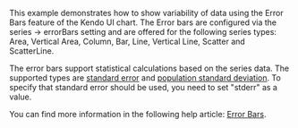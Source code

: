 This example demonstrates how to show variability of data using the Error Bars feature of the Kendo UI chart. The Error bars are configured via the series -> errorBars setting and are offered for the following series types: Area, Vertical Area, Column, Bar, Line, Vertical Line, Scatter and ScatterLine.

The error bars support statistical calculations based on the series data. The supported types are [standard error](https://en.wikipedia.org/wiki/Standard_error) and [population standard deviation](https://en.wikipedia.org/wiki/Standard_deviation). To specify that standard error should be used, you need to set "stderr" as a value.

You can find more information in the following help article: [Error Bars](http://docs.telerik.com/kendo-ui/dataviz/chart/error-bars).
